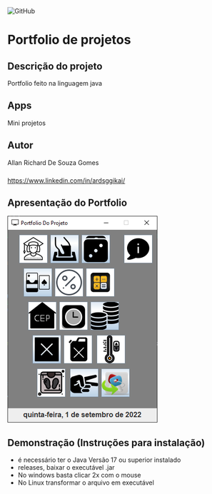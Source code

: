 ![GitHub](https://img.shields.io/github/license/ardsggikai/java-portfolio?style=plastic)

# Portfolio de projetos

## Descrição do projeto
Portfolio feito na linguagem java

## Apps
Mini projetos

## Autor
Allan Richard De Souza Gomes
###
https://www.linkedin.com/in/ardsggikai/

## Apresentação do Portfolio
![]()![tela](https://github.com/ardsggikai/java-portfolio/blob/main/img/Portfolio.png)


## Demonstração (Instruções para instalação)
- é necessário ter o Java Versão 17 ou superior instalado 
- releases, baixar o executável .jar
- No windows basta clicar 2x com o mouse
- No Linux transformar o arquivo em executável
